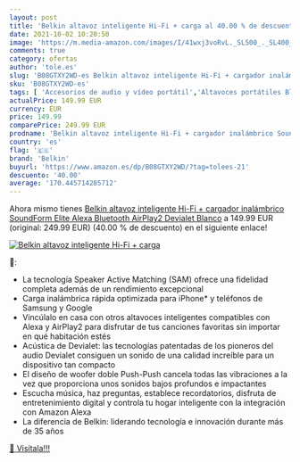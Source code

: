 ```yaml
---
layout: post
title: 'Belkin altavoz inteligente Hi-Fi + carga al 40.00 % de descuento'
date: 2021-10-02 10:20:50
image: 'https://m.media-amazon.com/images/I/41wxj3voRvL._SL500_._SL400_.jpg'
comments: true
category: ofertas
author: 'tole.es'
slug: 'B08GTXY2WD-es Belkin altavoz inteligente Hi-Fi + cargador inalámbrico...'
sku: 'B08GTXY2WD-es'
tags: [ 'Accesorios de audio y vídeo portátil','Altavoces portátiles Bluetooth','Altavoces portátiles y altavoces con puerto dock','Audio y vídeo portátil','Electrónica','alexa','belkin', ]
actualPrice: 149.99 EUR
currency: EUR
price: 149.99
comparePrice: 249.99 EUR
prodname: 'Belkin altavoz inteligente Hi-Fi + cargador inalámbrico SoundForm Elite  Alexa  Bluetooth  AirPlay2  Devialet   Blanco'
country: 'es'
flag: '🇪🇸'
brand: 'Belkin'
buyurl: 'https://www.amazon.es/dp/B08GTXY2WD/?tag=tolees-21'
descuento: '40.00'
average: '170.445714285712'
---
```


Ahora mismo tienes [Belkin altavoz inteligente Hi-Fi + cargador inalámbrico SoundForm Elite  Alexa  Bluetooth  AirPlay2  Devialet   Blanco](https://www.amazon.es/dp/B08GTXY2WD/?tag=tolees-21) a 149.99 EUR (original: 249.99 EUR) (40.00 %  de descuento) en el siguiente enlace!

[![Belkin altavoz inteligente Hi-Fi + carga](https://m.media-amazon.com/images/I/41wxj3voRvL._SL500_._SL400_.jpg)](https://www.amazon.es/dp/B08GTXY2WD/?tag=tolees-21)

🔎:

- La tecnología Speaker Active Matching (SAM) ofrece una fidelidad completa además de un rendimiento excepcional
- Carga inalámbrica rápida optimizada para iPhone* y teléfonos de Samsung y Google
- Vincúlalo en casa con otros altavoces inteligentes compatibles con Alexa y AirPlay2 para disfrutar de tus canciones favoritas sin importar en qué habitación estés
- Acústica de Devialet: las tecnologías patentadas de los pioneros del audio Devialet consiguen un sonido de una calidad increíble para un dispositivo tan compacto
- El diseño de woofer doble Push-Push cancela todas las vibraciones a la vez que proporciona unos sonidos bajos profundos e impactantes
- Escucha música, haz preguntas, establece recordatorios, disfruta de entretenimiento digital y controla tu hogar inteligente con la integración con Amazon Alexa
- La diferencia de Belkin: liderando tecnología e innovación durante más de 35 años

[🛒 Visítala!!!](https://www.amazon.es/dp/B08GTXY2WD/?tag=tolees-21)
